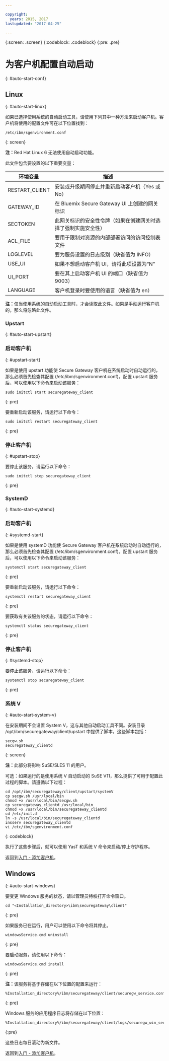 ```yaml
---

copyright:
  years: 2015, 2017
lastupdated: "2017-04-25"

---
```

{:screen: .screen}
{:codeblock: .codeblock}
{:pre: .pre}

# 为客户机配置自动启动
{: #auto-start-conf}

## Linux
{: #auto-start-linux}

如果已选择使用系统的自动启动工具，请使用下列其中一种方法来启动客户机。客户机将使用的配置文件可在以下位置找到：

```
/etc/ibm/sgenvironment.conf
```
{: screen}

<b>注：</b>Red Hat Linux 6 无法使用自动启动功能。

此文件包含要设置的以下重要变量：

|环境变量|描述|
| ------------- | ----------- |
|RESTART_CLIENT|安装或升级期间停止并重新启动客户机（Yes 或 No）|
|GATEWAY_ID|在 Bluemix Secure Gateway UI 上创建的网关标识|
|SECTOKEN|此网关标识的安全性令牌（如果在创建网关时选择了强制实施安全性）|
|ACL_FILE|要用于限制对资源的内部部署访问的访问控制表文件|
|LOGLEVEL|要为服务设置的日志级别（缺省值为 INFO）|
|USE_UI|如果不想启动客户机 UI，请将此项设置为“N”|
|UI_PORT|要在其上启动客户机 UI 的端口（缺省值为 9003）|
|LANGUAGE|客户机登录时要使用的语言（缺省值为 en）|

<b>注：</b>仅当使用系统的自动启动工具时，才会读取此文件。如果是手动运行客户机的，那么将忽略此文件。

### Upstart
{: #auto-start-upstart}

### 启动客户机
{: #upstart-start}

如果是使用 upstart 功能使 Secure Gateway 客户机在系统启动时自动运行的，那么必须首先检查其配置 (/etc/ibm/sgenvironment.conf)。配置 upstart 服务后，可以使用以下命令来启动该服务：

```
sudo initctl start securegateway_client
```
{: pre}

要重新启动该服务，请运行以下命令：

```
sudo initctl restart securegateway_client
```
{: pre}

### 停止客户机
{: #upstart-stop}

要停止该服务，请运行以下命令：

```
sudo initctl stop securegateway_client
```
{: pre}

### SystemD
{: #auto-start-systemd}


### 启动客户机
{: #systemd-start}

如果是使用 systemD 功能使 Secure Gateway 客户机在系统启动时自动运行的，那么必须首先检查其配置 (/etc/ibm/sgenvironment.conf)。配置 upstart 服务后，可以使用以下命令来启动该服务：

```
systemctl start securegateway_client
```
{: pre}

要重新启动该服务，请运行以下命令：

```
systemctl restart securegateway_client
```
{: pre}

要获取有关该服务的状态，请运行以下命令：

```
systemctl status securegateway_client
```
{: pre}

### 停止客户机
{: #systemd-stop}

要停止该服务，请运行以下命令：

```
systemctl stop securegateway_client
```
{: pre}

### 系统 V
{: #auto-start-system-v}

在安装期间不会设置 System V，这与其他自动启动工具不同。安装目录 /opt/ibm/securegateway/client/upstart 中提供了脚本，这些脚本包括：

```
secgw.sh
securegateway_clientd
```
{: screen}

<b>注：</b>此部分将影响 SuSE/SLES 11 的用户。

可选：如果运行的是使用系统 V 自动启动的 SuSE V11，那么提供了可用于配置此过程的脚本。请遵循以下过程：

```
cd /opt/ibm/securegateway/client/upstart/systemV
cp secgw.sh /usr/local/bin
chmod +x /usr/local/bin/secgw.sh
cp securegateway_clientd /usr/local/bin
chmod +x /usr/local/bin/securegateway_clientd
cd /etc/init.d
ln -s /usr/local/bin/securegateway_clientd
insserv securegateway_clientd
vi /etc/ibm/sgenvironment.conf
```
{: codeblock}

执行了这些步骤后，就可以使用 YasT 和系统 V 命令来启动/停止守护程序。

返回到[入门 - 添加客户机](/docs/services/SecureGateway/securegateway_client.html)。

## Windows
{: #auto-start-windows}

要变更 Windows 服务的状态，请以管理员特权打开命令窗口。

```
cd "<Installation_directory>\ibm\securegateway\client"
```
{: pre}

如果服务已在运行，用户可以使用以下命令将其停止。

```
windowsService.cmd uninstall
```
{: pre}

要启动服务，请使用以下命令：

```
windowsService.cmd install
```
{: pre}

<b>注：</b>该服务将基于存储在以下位置的配置来运行：

```
%Installation_directory%/ibm/securegateway/client/securegw_service.config
```
{: pre}

Windows 服务的应用程序日志将存储在以下位置：

```
%Installation_directory%/ibm/securegateway/client/logs/securegw_win_service.log
```
{:pre}

 这些日志每日滚动为新文件。

返回到[入门 - 添加客户机](/docs/services/SecureGateway/securegateway_client.html)。
